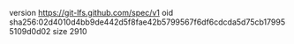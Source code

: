 version https://git-lfs.github.com/spec/v1
oid sha256:02d4010d4bb9de442d5f8fae42b5799567f6df6cdcda5d75cb179955109d0d02
size 2910
